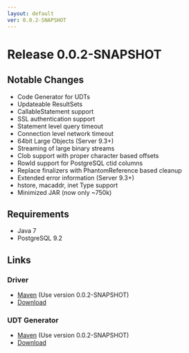 ```yaml
---
layout: default
ver: 0.0.2-SNAPSHOT
---
```

# Release 0.0.2-SNAPSHOT

## Notable Changes
* Code Generator for UDTs
* Updateable ResultSets
* CallableStatement support
* SSL authentication support
* Statement level query timeout
* Connection level network timeout
* 64bit Large Objects (Server 9.3+)
* Streaming of large binary streams
* Clob support with proper character based offsets
* RowId support for PostgreSQL ctid columns
* Replace finalizers with PhantomReference based cleanup
* Extended error information (Server 9.3+)
* hstore, macaddr, inet Type support
* Minimized JAR (now only ~750k)

## Requirements
* Java 7
* PostgreSQL 9.2

## Links

### Driver

* [Maven]({{site.baseurl}}/get.html) (Use version 0.0.2-SNAPSHOT)
* [Download]({{site.baseurl}}/snapshots/pgjdbc-ng-0.0.2-SNAPSHOT-complete.jar)

### UDT Generator

* [Maven]({{site.baseurl}}/get.html) (Use version 0.0.2-SNAPSHOT)
* [Download]({{site.baseurl}}/snapshots/pgjdbc-ng-udt-0.0.2-SNAPSHOT-complete.jar)

